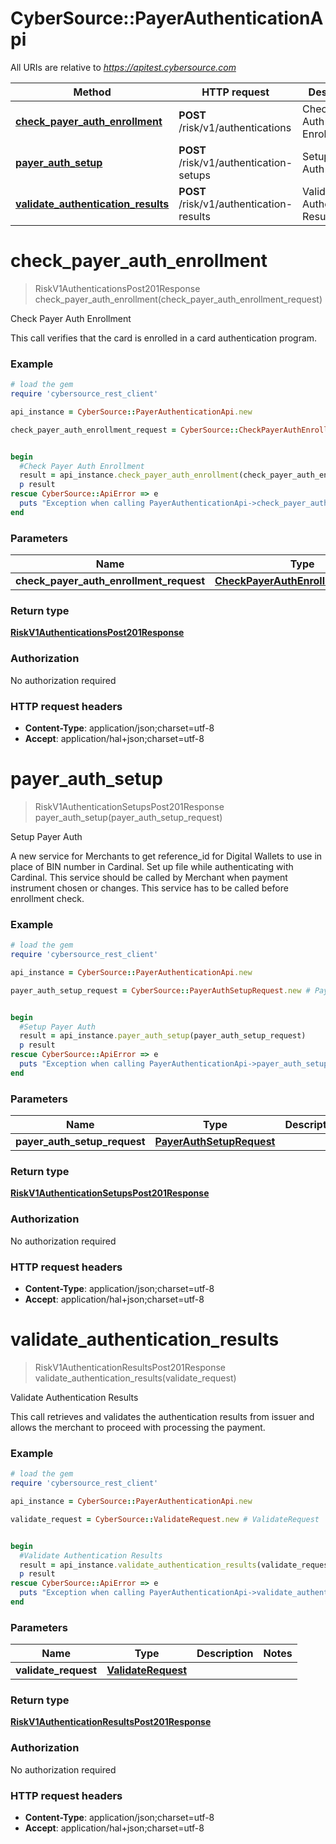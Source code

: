 # CyberSource::PayerAuthenticationApi

All URIs are relative to *https://apitest.cybersource.com*

Method | HTTP request | Description
------------- | ------------- | -------------
[**check_payer_auth_enrollment**](PayerAuthenticationApi.md#check_payer_auth_enrollment) | **POST** /risk/v1/authentications | Check Payer Auth Enrollment
[**payer_auth_setup**](PayerAuthenticationApi.md#payer_auth_setup) | **POST** /risk/v1/authentication-setups | Setup Payer Auth
[**validate_authentication_results**](PayerAuthenticationApi.md#validate_authentication_results) | **POST** /risk/v1/authentication-results | Validate Authentication Results


# **check_payer_auth_enrollment**
> RiskV1AuthenticationsPost201Response check_payer_auth_enrollment(check_payer_auth_enrollment_request)

Check Payer Auth Enrollment

This call verifies that the card is enrolled in a card authentication program.

### Example
```ruby
# load the gem
require 'cybersource_rest_client'

api_instance = CyberSource::PayerAuthenticationApi.new

check_payer_auth_enrollment_request = CyberSource::CheckPayerAuthEnrollmentRequest.new # CheckPayerAuthEnrollmentRequest | 


begin
  #Check Payer Auth Enrollment
  result = api_instance.check_payer_auth_enrollment(check_payer_auth_enrollment_request)
  p result
rescue CyberSource::ApiError => e
  puts "Exception when calling PayerAuthenticationApi->check_payer_auth_enrollment: #{e}"
end
```

### Parameters

Name | Type | Description  | Notes
------------- | ------------- | ------------- | -------------
 **check_payer_auth_enrollment_request** | [**CheckPayerAuthEnrollmentRequest**](CheckPayerAuthEnrollmentRequest.md)|  | 

### Return type

[**RiskV1AuthenticationsPost201Response**](RiskV1AuthenticationsPost201Response.md)

### Authorization

No authorization required

### HTTP request headers

 - **Content-Type**: application/json;charset=utf-8
 - **Accept**: application/hal+json;charset=utf-8



# **payer_auth_setup**
> RiskV1AuthenticationSetupsPost201Response payer_auth_setup(payer_auth_setup_request)

Setup Payer Auth

A new service for Merchants to get reference_id for Digital Wallets to use in place of BIN number in Cardinal. Set up file while authenticating with Cardinal. This service should be called by Merchant when payment instrument chosen or changes. This service has to be called before enrollment check.

### Example
```ruby
# load the gem
require 'cybersource_rest_client'

api_instance = CyberSource::PayerAuthenticationApi.new

payer_auth_setup_request = CyberSource::PayerAuthSetupRequest.new # PayerAuthSetupRequest | 


begin
  #Setup Payer Auth
  result = api_instance.payer_auth_setup(payer_auth_setup_request)
  p result
rescue CyberSource::ApiError => e
  puts "Exception when calling PayerAuthenticationApi->payer_auth_setup: #{e}"
end
```

### Parameters

Name | Type | Description  | Notes
------------- | ------------- | ------------- | -------------
 **payer_auth_setup_request** | [**PayerAuthSetupRequest**](PayerAuthSetupRequest.md)|  | 

### Return type

[**RiskV1AuthenticationSetupsPost201Response**](RiskV1AuthenticationSetupsPost201Response.md)

### Authorization

No authorization required

### HTTP request headers

 - **Content-Type**: application/json;charset=utf-8
 - **Accept**: application/hal+json;charset=utf-8



# **validate_authentication_results**
> RiskV1AuthenticationResultsPost201Response validate_authentication_results(validate_request)

Validate Authentication Results

This call retrieves and validates the authentication results from issuer and allows the merchant to proceed with processing the payment. 

### Example
```ruby
# load the gem
require 'cybersource_rest_client'

api_instance = CyberSource::PayerAuthenticationApi.new

validate_request = CyberSource::ValidateRequest.new # ValidateRequest | 


begin
  #Validate Authentication Results
  result = api_instance.validate_authentication_results(validate_request)
  p result
rescue CyberSource::ApiError => e
  puts "Exception when calling PayerAuthenticationApi->validate_authentication_results: #{e}"
end
```

### Parameters

Name | Type | Description  | Notes
------------- | ------------- | ------------- | -------------
 **validate_request** | [**ValidateRequest**](ValidateRequest.md)|  | 

### Return type

[**RiskV1AuthenticationResultsPost201Response**](RiskV1AuthenticationResultsPost201Response.md)

### Authorization

No authorization required

### HTTP request headers

 - **Content-Type**: application/json;charset=utf-8
 - **Accept**: application/hal+json;charset=utf-8



